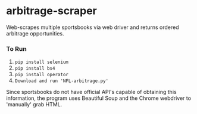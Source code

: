 # arbitrage-scraper
Web-scrapes multiple sportsbooks via web driver and returns ordered arbitrage opportunities.

### To Run
1. `pip install selenium`
2. `pip install bs4`
3. `pip install operator`
4. `Download and run 'NFL-arbitrage.py'`

Since sportsbooks do not have official API's capable of obtaining this information, the program uses Beautiful Soup and the Chrome webdriver to 'manually' grab HTML.
